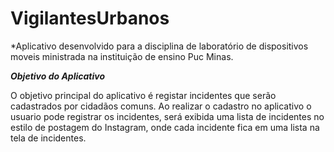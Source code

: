 # VigilantesUrbanos

*Aplicativo desenvolvido para a disciplina de laboratório de dispositivos moveis ministrada na instituição de ensino Puc Minas.

***Objetivo do Aplicativo***

O objetivo principal do aplicativo é registar incidentes que serão cadastrados por cidadãos comuns.
Ao realizar o cadastro no aplicativo o usuario pode registrar os incidentes, será  exibida uma lista de incidentes no estilo de postagem do Instagram, onde cada incidente fica em uma lista na tela de incidentes.


